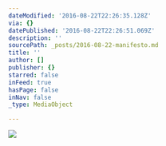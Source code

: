 ```yaml
---
dateModified: '2016-08-22T22:26:35.128Z'
via: {}
datePublished: '2016-08-22T22:26:51.069Z'
description: ''
sourcePath: _posts/2016-08-22-manifesto.md
title: ''
author: []
publisher: {}
starred: false
inFeed: true
hasPage: false
inNav: false
_type: MediaObject

---
```

![](https://imgflo.herokuapp.com/graph/vahj1ThiexotieMo/87716af73f7900e8b8ed9038bb345bf6/croprotate.jpg?cropheight=4963&cropwidth=3180&degrees=0&input=https%3A%2F%2Fthe-grid-user-content.s3-us-west-2.amazonaws.com%2F61ded8cd-51f1-4655-9557-44af49509ab7.jpg&x=156&y=0)